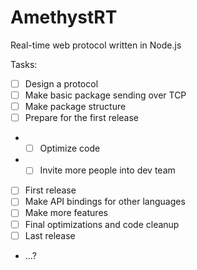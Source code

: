 # AmethystRT
Real-time web protocol written in Node.js

Tasks:
- [ ] Design a protocol
- [ ] Make basic package sending over TCP
- [ ] Make package structure
- [ ] Prepare for the first release
- - [ ] Optimize code
- - [ ] Invite more people into dev team
- [ ] First release
- [ ] Make API bindings for other languages
- [ ] Make more features
- [ ] Final optimizations and code cleanup
- [ ] Last release
- ...?

